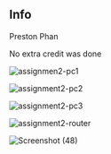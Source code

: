 <h2> Info </h2>
Preston Phan
<p> No extra credit was done  </p>





![assignmen2-pc1](https://user-images.githubusercontent.com/43216789/118205502-52b77600-b415-11eb-92c7-faa88291c458.JPG)

![assignment2-pc2](https://user-images.githubusercontent.com/43216789/118205533-65ca4600-b415-11eb-8833-78bfe47bbd75.JPG)


![assignment2-pc3](https://user-images.githubusercontent.com/43216789/118205539-682ca000-b415-11eb-8fbb-5baad64c2caf.JPG)


![assignment2-router](https://user-images.githubusercontent.com/43216789/118205542-6c58bd80-b415-11eb-9067-60d38090dcfe.JPG)



![Screenshot (48)](https://user-images.githubusercontent.com/43216789/118205558-78dd1600-b415-11eb-9417-4c086680e8e8.png)
